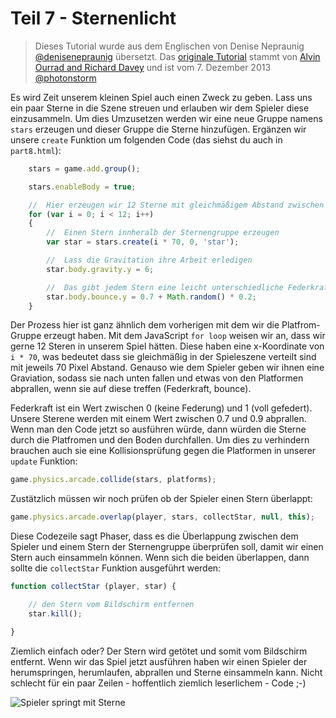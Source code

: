 # Teil 7 - Sternenlicht

> Dieses Tutorial wurde aus dem Englischen von Denise Nepraunig [@denisenepraunig][twitter_me] übersetzt. Das [originale Tutorial][org_tutorial] stammt von [Alvin Ourrad and Richard Davey][authors] und ist vom 7. Dezember 2013 [@photonstorm][authors]

Es wird Zeit unserem kleinen Spiel auch einen Zweck zu geben. Lass uns ein paar Sterne in die Szene streuen und erlauben wir dem Spieler diese einzusammeln. Um dies Umzusetzen werden wir eine neue Gruppe namens `stars` erzeugen und dieser Gruppe die Sterne hinzufügen. Ergänzen wir unsere `create` Funktion um folgenden Code (das siehst du auch in `part8.html`):

```javascript
	stars = game.add.group();

    stars.enableBody = true;

    //  Hier erzeugen wir 12 Sterne mit gleichmäßigem Abstand zwischen ihnen
    for (var i = 0; i < 12; i++)
    {
        //  Einen Stern innheralb der Sternengruppe erzeugen
        var star = stars.create(i * 70, 0, 'star');

        //  Lass die Gravitation ihre Arbeit erledigen
        star.body.gravity.y = 6;

        //  Das gibt jedem Stern eine leicht unterschiedliche Federkraft
        star.body.bounce.y = 0.7 + Math.random() * 0.2;
    }
```

Der Prozess hier ist ganz ähnlich dem vorherigen mit dem wir die Platfrom-Gruppe erzeugt haben. Mit dem JavaScript `for loop` weisen wir an, dass wir gerne 12 Steren in unserem Spiel hätten. Diese haben eine x-Koordinate von `i * 70`, was bedeutet dass sie gleichmäßig in der Spieleszene verteilt sind mit jeweils 70 Pixel Abstand. Genauso wie dem Spieler geben wir ihnen eine Graviation, sodass sie nach unten fallen und etwas von den Platformen abprallen, wenn sie auf diese treffen (Federkraft, bounce). 

Federkraft ist ein Wert zwischen 0 (keine Federung) und 1 (voll gefedert). Unsere Sterene werden mit einem Wert zwischen 0.7 und 0.9 abprallen. Wenn man den Code jetzt so ausführen würde, dann würden die Sterne durch die Platfromen und den Boden durchfallen. Um dies zu verhindern brauchen auch sie eine Kollisionsprüfung gegen die Platformen in unserer `update` Funktion:

```javascript
game.physics.arcade.collide(stars, platforms);
```

Zustätzlich müssen wir noch prüfen ob der Spieler einen Stern überlappt:

```javascript
game.physics.arcade.overlap(player, stars, collectStar, null, this);
```

Diese Codezeile sagt Phaser, dass es die Überlappung zwischen dem Spieler und einem Stern der Sternengruppe überprüfen soll, damit wir einen Stern auch einsammeln können. Wenn sich die beiden überlappen, dann sollte die `collectStar` Funktion ausgeführt werden:

```javascript
function collectStar (player, star) {

    // den Stern vom Bildschirm entfernen
    star.kill();

}
```

Ziemlich einfach oder? Der Stern wird getötet und somit vom Bildschirm entfernt. Wenn wir das Spiel jetzt ausführen haben wir einen Spieler der herumspringen, herumlaufen, abprallen und Sterne einsammeln kann. Nicht schlecht für ein paar Zeilen - hoffentlich ziemlich leserlichem - Code ;-)

![Spieler springt mit Sterne][img_game]

[twitter_me]: https://twitter.com/denisenepraunig
[org_tutorial]: http://phaser.io/tutorials/making-your-first-phaser-game
[authors]: https://twitter.com/photonstorm 

[img_game]: http://phaser.io/content/tutorials/making-your-first-phaser-game/part8.png